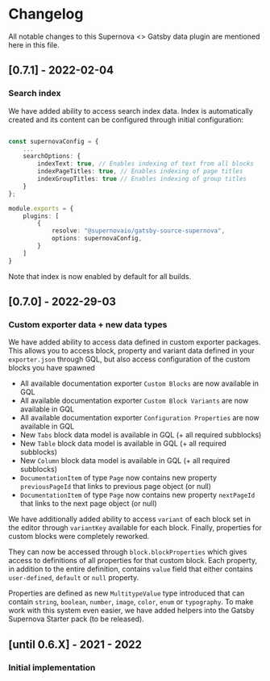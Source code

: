 # Changelog

All notable changes to this Supernova <> Gatsby data plugin are mentioned here in this file.

## [0.7.1] - 2022-02-04
### Search index

We have added ability to access search index data. Index is automatically created and its content can be configured through initial configuration:

```typescript

const supernovaConfig = {
    ...
    searchOptions: {
        indexText: true, // Enables indexing of text from all blocks
        indexPageTitles: true, // Enables indexing of page titles
        indexGroupTitles: true // Enables indexing of group titles
    }
};

module.exports = {
    plugins: [
        {
            resolve: "@supernovaio/gatsby-source-supernova",
            options: supernovaConfig,
        }
    ]
}

```


Note that index is now enabled by default for all builds.


## [0.7.0] - 2022-29-03
### Custom exporter data + new data types

We have added ability to access data defined in custom exporter packages. This allows you to access block, property and variant data defined in your `exporter.json` through GQL, but also access configuration of the custom blocks you have spawned

- All available documentation exporter `Custom Blocks` are now available in GQL
- All available documentation exporter `Custom Block Variants` are now available in GQL
- All available documentation exporter `Configuration Properties` are now available in GQL
- New `Tabs` block data model is available in GQL (+ all required subblocks)
- New `Table` block data model is available in GQL (+ all required subblocks)
- New `Column` block data model is available in GQL (+ all required subblocks)
- `DocumentationItem` of type `Page` now contains new property `previousPageId` that links to previous page object (or null)
- `DocumentationItem` of type `Page` now contains new property `nextPageId` that links to the next page object (or null)

We have additionally added ability to access `variant` of each block set in the editor through `variantKey` available for each block. Finally, properties for custom blocks were completely reworked. 

They can now be accessed through `block.blockProperties` which gives access to definitions of all properties for that custom block. Each property, in addition to the entire definition, contains `value` field that either contains `user-defined`, `default` or `null` property. 

Properties are defined as new `MultitypeValue` type introduced that can contain `string`, `boolean`, `number`, `image`, `color`, `enum` or `typography`. To make work with this system even easier, we have added helpers into the Gatsby Supernova Starter pack (to be released).


## [until 0.6.X] - 2021 - 2022
### Initial implementation

